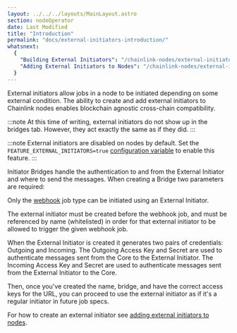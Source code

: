 ```yaml
---
layout: ../../../layouts/MainLayout.astro
section: nodeOperator
date: Last Modified
title: "Introduction"
permalink: "docs/external-initiators-introduction/"
whatsnext:
  {
    "Building External Initiators": "/chainlink-nodes/external-initiators/building-external-initiators/",
    "Adding External Initiators to Nodes": "/chainlink-nodes/external-initiators/external-initiators-in-nodes/",
  }
---
```


External initiators allow jobs in a node to be initiated depending on some external condition. The ability to create and add external initiators to Chainlink nodes enables blockchain agnostic cross-chain compatibility.

:::note
At this time of writing, external initiators do not show up in the bridges tab. However, they act exactly the same as if they did.
:::

:::note
External initiators are disabled on nodes by default. Set the `FEATURE_EXTERNAL_INITIATORS=true` [configuration variable](/chainlink-nodes/v1/configuration/#feature_external_initiators) to enable this feature.
:::

Initiator Bridges handle the authentication to and from the External Initiator and where to send the messages. When creating a Bridge two parameters are required:

Only the [webhook](/chainlink-nodes/oracle-jobs/all-jobs/#webhook-jobs) job type can be initiated using an External Initiator.

The external initiator must be created before the webhook job, and must be referenced by name (whitelisted) in order for that external initiator to be allowed to trigger the given webhook job.

When the External Initiator is created it generates two pairs of credentials: Outgoing and Incoming. The Outgoing Access Key and Secret are used to authenticate messages sent from the Core to the External Initiator. The Incoming Access Key and Secret are used to authenticate messages sent from the External Initiator to the Core.

Then, once you've created the name, bridge, and have the correct access keys for the URL, you can proceed to use the external initiator as if it's a regular initiator in future job specs.

For how to create an external initiator see [adding external initiators to nodes](/chainlink-nodes/external-initiators/external-initiators-in-nodes).
